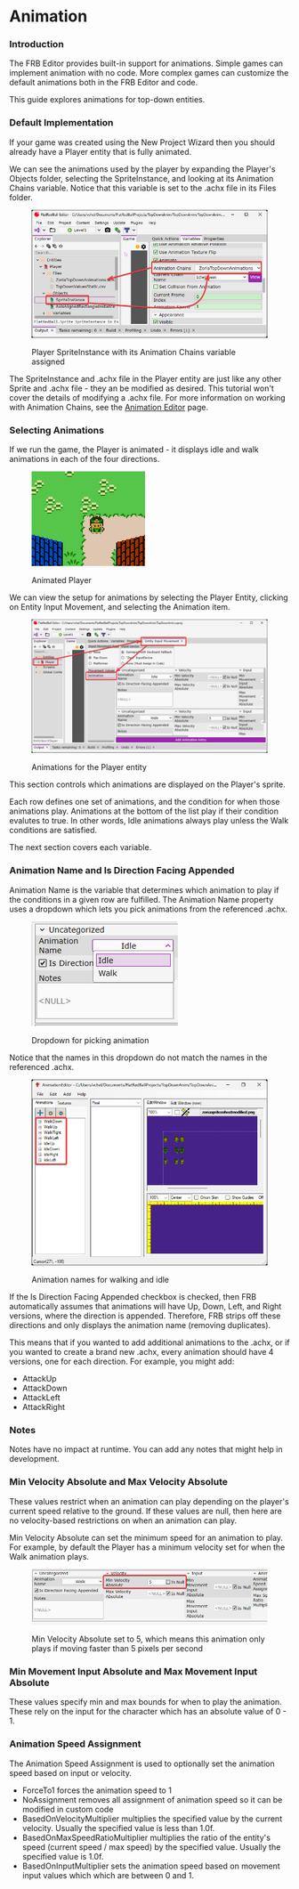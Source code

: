 # Animation

### Introduction

The FRB Editor provides built-in support for animations. Simple games can implement animation with no code. More complex games can customize the default animations both in the FRB Editor and code.

This guide explores animations for top-down entities.

### Default Implementation

If your game was created using the New Project Wizard then you should already have a Player entity that is fully animated.

We can see the animations used by the player by expanding the Player's Objects folder, selecting the SpriteInstance, and looking at its Animation Chains variable. Notice that this variable is set to the .achx file in its Files folder.

<figure><img src="../../.gitbook/assets/20_07 55 33.png" alt=""><figcaption><p>Player SpriteInstance with its Animation Chains variable assigned</p></figcaption></figure>

The SpriteInstance and .achx file in the Player entity are just like any other Sprite and .achx file - they an be modified as desired. This tutorial won't cover the details of modifying a .achx file. For more information on working with Animation Chains, see the [Animation Editor](../../glue-gluevault-component-pages-animationeditor-plugin/) page.

### Selecting Animations

If we run the game, the Player is animated - it displays idle and walk animations in each of the four directions.

<figure><img src="../../.gitbook/assets/20_08 00 56.gif" alt=""><figcaption><p>Animated Player</p></figcaption></figure>

We can view the setup for animations by selecting the Player Entity, clicking on Entity Input Movement, and selecting the Animation item.

<figure><img src="../../.gitbook/assets/20_08 31 09.png" alt=""><figcaption><p>Animations for the Player entity</p></figcaption></figure>

This section controls which animations are displayed on the Player's sprite.

Each row defines one set of animations, and the condition for when those animations play. Animations at the bottom of the list play if their condition evalutes to true. In other words, Idle animations always play unless the Walk conditions are satisfied.&#x20;

The next section covers each variable.

### Animation Name and Is Direction Facing Appended

Animation Name is the variable that determines which animation to play if the conditions in a given row are fulfilled. The Animation Name property uses a dropdown which lets you pick animations from the referenced .achx.

<figure><img src="../../.gitbook/assets/20_08 47 07.png" alt=""><figcaption><p>Dropdown for picking animation</p></figcaption></figure>

Notice that the names in this dropdown do not match the names in the referenced .achx.

<figure><img src="../../.gitbook/assets/20_08 48 20.png" alt=""><figcaption><p>Animation names for walking and idle</p></figcaption></figure>

If the Is Direction Facing Appended checkbox is checked, then FRB automatically assumes that animations will have Up, Down, Left, and Right versions, where the direction is appended. Therefore, FRB strips off these directions and only displays the animation name (removing duplicates).

This means that if you wanted to add additional animations to the .achx, or if you wanted to create a brand new .achx, every animation should have 4 versions, one for each direction. For example, you might add:

* AttackUp
* AttackDown
* AttackLeft
* AttackRight

### Notes

Notes have no impact at runtime. You can add any notes that might help in development.

### Min Velocity Absolute and Max Velocity Absolute

These values restrict when an animation can play depending on the player's current speed relative to the ground. If these values are null, then here are no velocity-based restrictions on when an animation can play.

Min Velocity Absolute can set the minimum speed for an animation to play. For example, by default the Player has a minimum velocity set for when the Walk animation plays.

<figure><img src="../../.gitbook/assets/image.png" alt=""><figcaption><p>Min Velocity Absolute set to 5, which means this animation only plays if moving faster than 5 pixels per second</p></figcaption></figure>

### Min Movement Input Absolute and Max Movement Input Absolute

These values specify min and max bounds for when to play the animation. These rely on the input for the character which has an absolute value of 0 - 1.

### Animation Speed Assignment

The Animation Speed Assignment is used to optionally set the animation speed based on input or velocity.

* ForceTo1 forces the animation speed to 1
* NoAssignment removes all assignment of animation speed so it can be modified in custom code
* BasedOnVelocityMultiplier multiplies the specified value by the current velocity. Usually the specified value is less than 1.0f.
* BasedOnMaxSpeedRatioMultiplier multiplies the ratio of the entity's speed (current speed / max speed) by the specified value. Usually the specified value is 1.0f.
* BasedOnInputMultiplier sets the animation speed based on movement input values which which are between 0 and 1.

